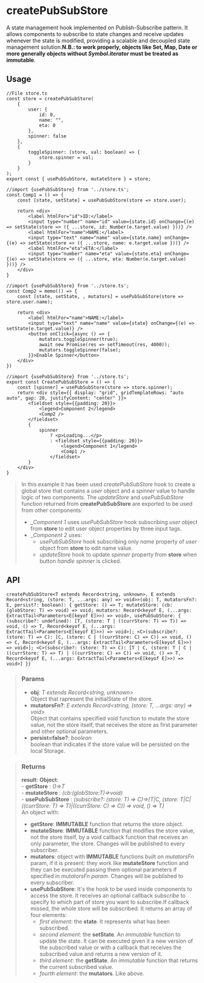 # createPubSubStore
A state management hook implemented on Publish-Subscribe pattern. It allows components to subscribe to state changes and receive updates whenever the state is modified, providing a scalable and decoupled state management solution.__N.B.: to work properly, objects like Set, Map, Date or more generally objects without _Symbol.iterator_ must be treated as immutable__.

## Usage

```tsx
//File store.ts
const store = createPubSubStore(
	{
		user: {
			id: 0,
			name: "",
			eta: 0
		},
		spinner: false
	},
	{
		toggleSpinner: (store, val: boolean) => {
			store.spinner = val;
		}
	}
);
export const { usePubSubStore, mutateStore } = store;

//import {usePubSubStore} from '../store.ts';
const Comp1 = () => {
	const [state, setState] = usePubSubStore(store => store.user);

	return <div>
		<label htmlFor="id">ID:</label>
		<input type="number" name="id" value={state.id} onChange={(e) => setState(store => ({ ...store, id: Number(e.target.value) }))} />
		<label htmlFor="name">NAME:</label>
		<input type="text" name="name" value={state.name} onChange={(e) => setState(store => ({ ...store, name: e.target.value }))} />
		<label htmlFor="eta">ETA:</label>
		<input type="number" name="eta" value={state.eta} onChange={(e) => setState(store => ({ ...store, eta: Number(e.target.value) }))} />
	</div>
}

//import {usePubSubStore} from '../store.ts';
const Comp2 = memo(() => {
	const [state, setState, , mutators] = usePubSubStore(store => store.user.name);

	return <div>
		<label htmlFor="name">NAME:</label>
		<input type="text" name="name" value={state} onChange={(e) => setState(e.target.value)} />
		<button onClick={async () => {
			mutators.toggleSpinner(true);
			await new Promise(res => setTimeout(res, 4000));
			mutators.toggleSpinner(false);
		}}>Enable Spinner</button>
	</div>
})

//import {usePubSubStore} from '../store.ts';
export const CreatePubSubStore = () => {
	const [spinner] = usePubSubStore(store => store.spinner);
	return <div style={{ display: "grid", gridTemplateRows: "auto auto", gap: 20, justifyContent: "center" }}>
		<fieldset style={{padding: 20}}>
			<legend>Component 2</legend>
			<Comp2 />
		</fieldset>
		{
			spinner
				? <p>Loading...</p>
				: <fieldset style={{padding: 20}}>
					<legend>Component 1</legend>
					<Comp1 />
				</fieldset>
		}
	</div>
}
```

> In this example it has been used _createPubSubStore_ hook to create a global store that contains a _user_ object and a _spinner_ value to handle logic of two components. The _updateStore_ and _usePubSubStore_ function returned from __createPubSubStore__ are exported to be used from other components:
> - __Component 1_ uses _usePubSubStore_ hook subscribing _user_ object from __store__ to edit user object properties by three input tags.
> - __Component 2_ uses:
> 	- _usePubSubStore_ hook subscribing only _name_ property of _user_ object from __store__ to edit name value.
> 	- _updateStore_ hook to update _spinner_ property from __store__ when button _handle spinner_ is clicked.


## API

```tsx
createPubSubStore<T extends Record<string, unknown>, E extends Record<string, (store: T, ...args: any) => void>>(obj: T, mutatorsFn?: E, persist?: boolean): { getStore: () => T; mutateStore: (cb: (globStore: T) => void) => void; mutators: Record<keyof E, (...args: ExtractTail<Parameters<E[keyof E]>>) => void>, usePubSubStore: { (subscribe?: undefined): [T, (store: T | ((currStore: T) => T)) => void, () => T, Record<keyof E, (...args: ExtractTail<Parameters<E[keyof E]>>) => void>]; <C>(subscribe?: (store: T) => C): [C, (store: C | ((currStore: C) => C)) => void, () => C, Record<keyof E, (...args: ExtractTail<Parameters<E[keyof E]>>) => void>]; <C>(subscribe?: (store: T) => C): [T | C, (store: T | C | ((currStore: T) => T) | ((currStore: C) => C)) => void, () => T, Record<keyof E, (...args: ExtractTail<Parameters<E[keyof E]>>) => void>] }}
```

> ### Params
>
> - __obj__: _T extends Record<string, unknown>_  
Object that rapresent the initialState of the store.
> - __mutatorsFn?__: _E extends Record<string, (store: T, ...args: any) => void>_  
Object that contains specified void function to mutate the store value, not the store itself, that receives the store as first parameter and other optional parameters.
> - __persist=false?__: _boolean_  
boolean that indicates if the store value will be persisted on the local Storage.
>

> ### Returns
>
> __result__:  __Object__:  
    - __getStore__ : _()=>T_  
    - __mutateStore__ : _(cb:(globStore:T)=>void)_  
    - __usePubSubStore__ : _<C>(subscribe?: (store: T) => C)=>[T|C, (store: T|C|((currStore: T) => T)|((currStore: C) => C)) => void, () => T]_  
> An object with:
> - __getStore__: __IMMUTABLE__ function that returns the store object.
> - __mutateStore__:  __IMMUTABLE__ function that modifies the store value, not the store itself, by a void callback function that receives an only parameter, the store. Changes will be published to every subscriber.
> - __mutators__: object with  __IMMUTABLE__ functions built on _mutatorsFn_ param, if it is present: they work like __mutateStore__ function and they can be executed passing them optional parameters if specified in _mutatorsFn param_. Changes will be published to every subscriber.
> - __usePubSubStore__: It's the hook to be used inside components to access the store. It receives an optional callback _subscribe_ to specify to which part of store you want to subscribe.If callback missed, the whole store will be subscribed. It returns an array of four elements:
>     - _first element_: the __state__. It represents what has been subscribed.
> 	   - _second element_: the __setState__. An _immutable_ function to update the state. It can be executed given it a new version of the subscribed value or with a callback that receives the subscribed value and returns a new version of it.
>     - _third element_: the __getState__. An _immutable_ function that returns the current subscribed value.
>     - _fourth element_: the __mutators__. Like above.
>